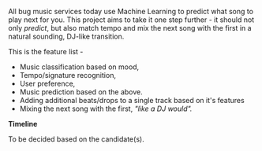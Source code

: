 All bug music services today use Machine Learning to predict what song to play next for you. This project aims to take it one step further - it should not only _predict_, but also match tempo and mix the next song with the first in a natural sounding, DJ-like transition. 

This is the feature list -

-  Music classification based on mood,
-  Tempo/signature recognition,
-  User preference,
-  Music prediction based on the above.
-  Adding additional beats/drops to a single track based on it's features
-  Mixing the next song with the first, _"like a DJ would"._


**Timeline**

To be decided based on the candidate(s).